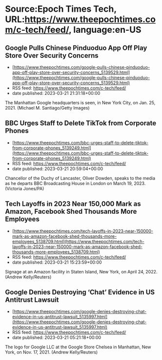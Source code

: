 # Source:Epoch Times Tech, URL:https://www.theepochtimes.com/c-tech/feed/, language:en-US

## Google Pulls Chinese Pinduoduo App Off Play Store Over Security Concerns
 - [https://www.theepochtimes.com/google-pulls-chinese-pinduoduo-app-off-play-store-over-security-concerns_5139529.html](https://www.theepochtimes.com/google-pulls-chinese-pinduoduo-app-off-play-store-over-security-concerns_5139529.html)
 - RSS feed: https://www.theepochtimes.com/c-tech/feed/
 - date published: 2023-03-21 21:31:18+00:00

The Manhattan Google headquarters is seen,  in New York City, on Jan. 25, 2021. (Michael M. Santiago/Getty Images)

## BBC Urges Staff to Delete TikTok from Corporate Phones
 - [https://www.theepochtimes.com/bbc-urges-staff-to-delete-tiktok-from-corporate-phones_5139249.html](https://www.theepochtimes.com/bbc-urges-staff-to-delete-tiktok-from-corporate-phones_5139249.html)
 - RSS feed: https://www.theepochtimes.com/c-tech/feed/
 - date published: 2023-03-21 20:59:04+00:00

Chancellor of the Duchy of Lancaster, Oliver Dowden, speaks to the media as he departs BBC Broadcasting House in London on March 19, 2023. (Victoria Jones/PA)

## Tech Layoffs in 2023 Near 150,000 Mark as Amazon, Facebook Shed Thousands More Employees
 - [https://www.theepochtimes.com/tech-layoffs-in-2023-near-150000-mark-as-amazon-facebook-shed-thousands-more-employees_5138709.html](https://www.theepochtimes.com/tech-layoffs-in-2023-near-150000-mark-as-amazon-facebook-shed-thousands-more-employees_5138709.html)
 - RSS feed: https://www.theepochtimes.com/c-tech/feed/
 - date published: 2023-03-21 15:23:59+00:00

Signage at an Amazon facility in Staten Island, New York, on April 24, 2022. (Andrew Kelly/Reuters)

## Google Denies Destroying ‘Chat’ Evidence in US Antitrust Lawsuit
 - [https://www.theepochtimes.com/google-denies-destroying-chat-evidence-in-us-antitrust-lawsuit_5135997.html](https://www.theepochtimes.com/google-denies-destroying-chat-evidence-in-us-antitrust-lawsuit_5135997.html)
 - RSS feed: https://www.theepochtimes.com/c-tech/feed/
 - date published: 2023-03-21 05:21:18+00:00

The logo for Google LLC at the Google Store Chelsea in Manhattan, New York, on Nov. 17, 2021. (Andrew Kelly/Reuters)

